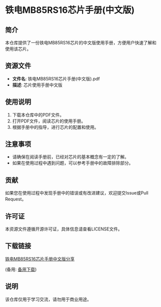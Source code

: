 # 铁电MB85RS16芯片手册(中文版)

## 简介
本仓库提供了一份铁电MB85RS16芯片的中文版使用手册，方便用户快速了解和使用该芯片。

## 资源文件
- **文件名**: 铁电MB85RS16芯片手册(中文版).pdf
- **描述**: 芯片使用手册中文版

## 使用说明
1. 下载本仓库中的PDF文件。
2. 打开PDF文件，阅读芯片的使用手册。
3. 根据手册中的指导，进行芯片的配置和使用。

## 注意事项
- 请确保在阅读手册前，已经对芯片的基本概念有一定的了解。
- 如果在使用过程中遇到问题，可以参考手册中的故障排除部分。

## 贡献
如果您在使用过程中发现手册中的错误或有改进建议，欢迎提交Issue或Pull Request。

## 许可证
本资源文件遵循开源许可证，具体信息请查看LICENSE文件。

## 下载链接
[铁电MB85RS16芯片手册中文版分享](https://pan.quark.cn/s/797d65e8a4e1) 

(备用: [备用下载](https://pan.baidu.com/s/1yWw_pHWF1U9SWeftvf8_aA?pwd=1234))

## 说明

该仓库仅用于学习交流，请勿用于商业用途。
